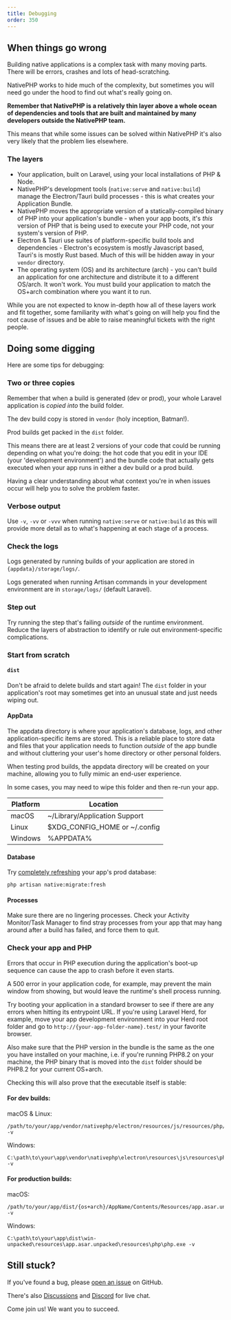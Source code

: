 ```yaml
---
title: Debugging
order: 350
---
```


## When things go wrong

Building native applications is a complex task with many moving parts. There will be errors, crashes and lots of
head-scratching.

NativePHP works to hide much of the complexity, but sometimes you will need go under the hood to find out what's really
going on.

**Remember that NativePHP is a relatively thin layer above a whole ocean of dependencies and tools that are built and
maintained by many developers outside the NativePHP team.**

This means that while some issues can be solved within NativePHP it's also very likely that the problem lies elsewhere.

### The layers

- Your application, built on Laravel, using your local installations of PHP & Node.
- NativePHP's development tools (`native:serve` and `native:build`) manage the Electron/Tauri build processes - this is
  what creates your Application Bundle.
- NativePHP moves the appropriate version of a statically-compiled binary of PHP into your application's bundle - when
  your app boots, it's _this_ version of PHP that is being used to execute your PHP code, not your system's version of
  PHP. 
- Electron & Tauri use suites of platform-specific build tools and dependencies - Electron's ecosystem is mostly
  Javascript based, Tauri's is mostly Rust based. Much of this will be hidden away in your `vendor` directory.
- The operating system (OS) and its architecture (arch) - you can't build an application for one architecture and
  distribute it to a different OS/arch. It won't work. You must build your application to match the OS+arch combination
  where you want it to run.

While you are not expected to know in-depth how all of these layers work and fit together, some familiarity with what's
going on will help you find the root cause of issues and be able to raise meaningful tickets with the right people.

## Doing some digging

Here are some tips for debugging:

### Two or three copies
Remember that when a build is generated (dev or prod), your whole Laravel application is _copied into_ the build folder.

The dev build copy is stored in `vendor` (holy inception, Batman!).

Prod builds get packed in the `dist` folder.

This means there are at least 2 versions of your code that could be running depending on what you're doing: the hot code
that you edit in your IDE (your 'development environment') and the bundle code that actually gets executed when your app
runs in either a dev build or a prod build.

Having a clear understanding about what context you're in when issues occur will help you to solve the problem faster.

### Verbose output
Use `-v`, `-vv` or `-vvv` when running `native:serve` or `native:build` as this will provide more detail as to what's 
happening at each stage of a process.

### Check the logs
Logs generated by running builds of your application are stored in `{appdata}/storage/logs/`.

Logs generated when running Artisan commands in your development environment are in `storage/logs/` (default Laravel).

### Step out
Try running the step that's failing _outside_ of the runtime environment. Reduce the layers of abstraction to
identify or rule out environment-specific complications.

### Start from scratch

#### `dist`
Don't be afraid to delete builds and start again! The `dist` folder in your application's root may sometimes get into
an unusual state and just needs wiping out.

#### AppData
The appdata directory is where your application's database, logs, and other application-specific items are stored.
This is a reliable place to store data and files that your application needs to function _outside_ of the app
bundle and without cluttering your user's home directory or other personal folders.

When testing prod builds, the appdata directory will be created on your machine, allowing you to fully mimic an end-user
experience.

In some cases, you may need to wipe this folder and then re-run your app.

| Platform | Location                       |
|----------|--------------------------------|
| macOS    | ~/Library/Application Support  |
| Linux    | $XDG_CONFIG_HOME or ~/.config  |
| Windows  | %APPDATA%                      |

#### Database
Try [completely refreshing](/docs/digging-deeper/databases#refreshing-your-app-database) your app's prod database:

```shell
php artisan native:migrate:fresh
```

#### Processes
Make sure there are no lingering processes. Check your Activity Monitor/Task Manager to find stray processes from your
app that may hang around after a build has failed, and force them to quit.

### Check your app and PHP
Errors that occur in PHP execution during the application's boot-up sequence can cause the app to crash before it even
starts.

A 500 error in your application code, for example, may prevent the main window from showing, but would leave the runtime's
shell process running.

Try booting your application in a standard browser to see if there are any errors when hitting its entrypoint URL. If
you're using Laravel Herd, for example, move your app development environment into your Herd root folder and go to
`http://{your-app-folder-name}.test/` in your favorite browser. 

Also make sure that the PHP version in the bundle is the same as the one you have installed on your machine, i.e.
if you're running PHP8.2 on your machine, the PHP binary that is moved into the `dist` folder should be PHP8.2 for your
current OS+arch.

Checking this will also prove that the executable itself is stable:

#### For dev builds:
macOS & Linux:
```shell
/path/to/your/app/vendor/nativephp/electron/resources/js/resources/php/php -v
```
Windows:
```
C:\path\to\your\app\vendor\nativephp\electron\resources\js\resources\php\php.exe -v
```

#### For production builds:
macOS:
```shell
/path/to/your/app/dist/{os+arch}/AppName/Contents/Resources/app.asar.unpacked/resources/php/php -v
```

Windows:
```
C:\path\to\your\app\dist\win-unpacked\resources\app.asar.unpacked\resources\php\php.exe -v
```

## Still stuck?
If you've found a bug, please [open an issue](https://github.com/nativephp/laravel/issues/new) on GitHub.

There's also [Discussions](https://github.com/orgs/NativePHP/discussions) and
[Discord](https://discord.gg/X62tWNStZK) for live chat.

Come join us! We want you to succeed.

